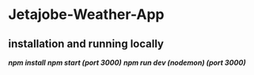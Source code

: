 # Jetajobe-Weather-App

## installation and running locally

**_npm install_**
**_npm start (port 3000)_**
**_npm run dev (nodemon) (port 3000)_**
